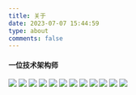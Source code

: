 ```yaml
---
title: 关于
date: 2023-07-07 15:44:59
type: about
comments: false
---
```


#### 一位技术架构师

![](images/Game_AI_Reinforcement_Learning.png)
![](images/Data_Cleaning.png)
![](images/Computer_Vision.png)
![](images/Time_Series.png)
![](images/Deep_Learning.png)
![](images/Feature_Engineering.png)
![](images/Intro_to_Programming.png)
![](images/Data_Visualization.png)
![](images/Machine_Learning.png)
![](images/Machine_Learning_Explainability.png)
![](images/Intermediate_Machine_Learning.png)
![](images/Pandas.png)

